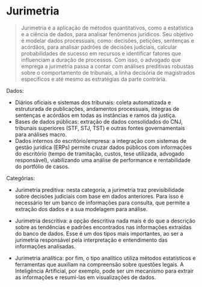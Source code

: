 # Jurimetria

> Jurimetria é a aplicação de métodos quantitativos, como a estatística e a ciência de dados, para analisar fenômenos jurídicos. Seu objetivo é modelar dados processuais, como: decisões, petições, sentenças e acórdãos, para analisar padrões de decisões judiciais, calcular probabilidades de sucesso em recursos e identificar fatores que influenciam a duração de processos. Com isso, o advogado que emprega a jurimetria passa a contar com análises preditivas robustas sobre o comportamento de tribunais, a linha decisória de magistrados específicos e até mesmo as estratégias da parte contrária.

Dados:
- Diários oficiais e sistemas dos tribunais: coleta automatizada e estruturada de publicações, andamentos processuais, íntegras de sentenças e acórdãos em todas as instâncias e ramos da justiça.
- Bases de dados públicas: extração de dados consolidados do CNJ, tribunais superiores (STF, STJ, TST) e outras fontes governamentais para análises macro.
- Dados internos do escritório/empresa: a integração com sistemas de gestão jurídica (ERPs) permite cruzar dados públicos com informações do escritório (tempo de tramitação, custos, tese utilizada, advogado responsável), 
viabilizando uma análise de performance e rentabilidade do portfólio de casos.

Categórias:

- Jurimetria preditiva: nesta categoria, a jurimetria traz previsibilidade sobre decisões judiciais com base em dados anteriores. Para isso é necessário ter um banco de informações para consulta, que permite a extração dos dados e a sua modelagem para análise.

- Jurimetria descritiva: a opção descritiva nada mais é do que a descrição sobre as tendências e padrões encontrados nas informações extraídas do banco de dados. Esse é um dos tipos mais importantes, ao ser a jurimetria responsável pela interpretação e entendimento das informações analisadas. 

- Jurimetria analítica: por fim, o tipo analítico utiliza métodos estatísticos e ferramentas que auxiliam na compreensão sobre questões legais. A Inteligência Artificial, por exemplo, pode ser um mecanismo para extrair as informações e resumi-las em visualizações de dados.
